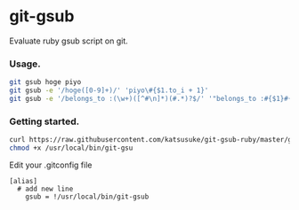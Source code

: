 git-gsub
========

Evaluate ruby gsub script on git.

### Usage.
```sh
git gsub hoge piyo
git gsub -e '/hoge([0-9]+)/' 'piyo\#{$1.to_i + 1}'
git gsub -e '/belongs_to :(\w+)([^#\n]*)(#.*)?$/' '"belongs_to :#{$1}#{$2.include?("optional: false") ? $2 : $2.strip + ", optional: true"}#{$3 != nil ? " " + $3 : ""}"' 'app/models/**/*.rb'
```

### Getting started.

``` sh
curl https://raw.githubusercontent.com/katsusuke/git-gsub-ruby/master/git-gsub.rb > /usr/local/bin
chmod +x /usr/local/bin/git-gsu
```

Edit your .gitconfig file
```
[alias]
  # add new line
	gsub = !/usr/local/bin/git-gsub
```
